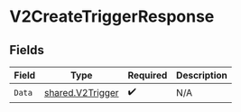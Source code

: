 # V2CreateTriggerResponse


## Fields

| Field                                                       | Type                                                        | Required                                                    | Description                                                 |
| ----------------------------------------------------------- | ----------------------------------------------------------- | ----------------------------------------------------------- | ----------------------------------------------------------- |
| `Data`                                                      | [shared.V2Trigger](../../../pkg/models/shared/v2trigger.md) | :heavy_check_mark:                                          | N/A                                                         |